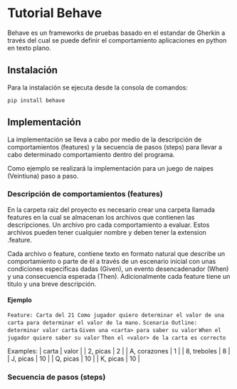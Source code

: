 # Tutorial Behave

Behave es un frameworks de pruebas basado en el estandar de Gherkin a través del cual se puede definir el comportamiento aplicaciones en python en texto plano.

## Instalación
Para la instalación se ejecuta desde la consola de comandos:

`pip install behave`

## Implementación
La implementación se lleva a cabo por medio de la descripción de comportamientos (features) y la secuencia de pasos (steps) para llevar a cabo determinado comportamiento dentro del programa.

Como ejemplo se realizará la implementación para un juego de naipes (Veintiuna) paso a paso.

### Descripción de comportamientos (features)
En la carpeta raiz del proyecto es necesario crear una carpeta llamada features en la cual se almacenan los archivos que contienen las descripciones. Un archivo pro cada comportamiento a evaluar. Estos archivos pueden tener cualquier nombre y deben tener la extension .feature.

Cada archivo o feature, contiene texto en formato natural que describe un comportamiento o parte de él a través de un escenario inicial con unas condiciones especificas dadas (Given), un evento desencadenador (When) y una consecuencia esperada (Then). Adicionalmente cada feature tiene un titulo y una breve descripción.

#### Ejemplo
`Feature: Carta del 21
Como jugador quiero determinar el valor de una carta para determinar el valor de la mano.`
`Scenario Outline: determinar valor carta`
`Given una <carta> para saber su valor`
`When el jugador quiere saber su valor`
`Then el <valor> de la carta es correcto`

Examples:
    | carta | valor | 
    | 2, picas  | 2  |
    | A, corazones  | 1  |
    | 8, treboles  | 8  |
    | J, picas  | 10  |
    | Q, picas  | 10  |
    | K, picas  | 10  |
    

### Secuencia de pasos (steps)

